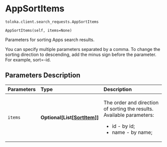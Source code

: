# AppSortItems
`toloka.client.search_requests.AppSortItems`

```
AppSortItems(self, items=None)
```

Parameters for sorting Apps search results.


You can specify multiple parameters separated by a comma. To change the sorting direction to descending, add the
minus sign before the parameter. For example, sort=-id.

## Parameters Description

| Parameters | Type | Description |
| :----------| :----| :-----------|
`items`|**Optional\[List\[[SortItem](toloka.client.search_requests.SortItem.md)\]\]**|<p>The order and direction of sorting the results. Available parameters:<ul><li>id - by id;</li><li>name - by name;</li></ul></p>
